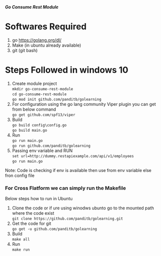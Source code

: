 ***Go Consume Rest Module***

# Softwares Required
1. go https://golang.org/dl/
2. Make (in ubuntu already available)
3. git (git bash)

# Steps Followed in windows 10
1. Create module project \
   `mkdir go-consume-rest-module` \
   `cd go-consume-rest-module` \
   `go mod init github.com/panditb/golearning` <pass ure git hub repo> 
2. For configuration using the go lang community Viper plugin you can get from below command \
`go get github.com/spf13/viper` 
3. Build  \
`go build config\config.go` \
`go build main.go` 
4. Run \
 `go run main.go` \
 `go run github.com/panditb/golearning` 
5. Passing env variable and RUN  \
 `set url=http://dummy.restapiexample.com/api/v1/employees` \
 `go run main.go` 

Note: Code is checking if env is available then use from env variable else fron config file

### For Cross Flatform we can simply run the Makefile
Below steps how to run in Ubuntu
1. Clone the code  or if ure using winodws ubunto go to the mounted path where the code exist \
   `git clone https://github.com/panditb/golearning.git`
2. Get the code for git \
   `go get -u github.com/panditb/golearning`
3. Build  \
  `make all`
4. Run  \
 `make run`
